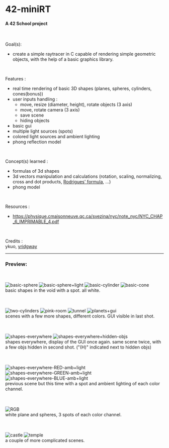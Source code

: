 # 42-miniRT
#### A 42 School project
<br>

Goal(s):
- create a simple raytracer in C capable of rendering simple geometric objects, with the help of a basic graphics library.
<br>

Features :
- real time rendering of basic 3D shapes (planes, spheres, cylinders, cones(bonus))
- user inputs handling :
  - move, resize (diameter, height), rotate objects (3 axis)
  - move, rotate camera (3 axis)
  - save scene
  - hiding objects
- basic gui
- multiple light sources (spots)
- colored light sources and ambient lighting
- phong reflection model
<br>

Concept(s) learned :
- formulas of 3d shapes
- 3d vectors manipulation and calculations (rotation, scaling, normalizing, cross and dot products, [Rodrigues' formula](https://en.wikipedia.org/wiki/Rodrigues%27_rotation_formula), ...)
- phong model
<br>

Resources :
- https://physique.cmaisonneuve.qc.ca/svezina/nyc/note_nyc/NYC_CHAP_6_IMPRIMABLE_4.pdf
<br>

Credits : <br>
ykuo, [yridgway](https://github.com/YoelRidgway)

---
### Preview:
<br>

![basic-sphere](https://github.com/user-attachments/assets/52a7e301-169a-451a-a504-7bcecb9b3bfe)
![basic-sphere+light](https://github.com/user-attachments/assets/f617a2ab-15d6-419c-9861-7ec890881b7b)
![basic-cylinder](https://github.com/user-attachments/assets/fdce8ad8-8333-4101-a8a0-b5d64be1b58d)
![basic-cone](https://github.com/user-attachments/assets/d77f202d-d0ab-4c5e-a19d-81885e91b9ec)
<br>
basic shapes in the void with a spot. all white.
<br><br><br>

![two-cylinders](https://github.com/user-attachments/assets/b32687c9-34a0-4c61-926e-fd50f41c5f9c)
![pink-room](https://github.com/user-attachments/assets/045b841f-f9b4-4fb4-9846-8d4f54619cff)
![tunnel](https://github.com/user-attachments/assets/7ec01501-5e10-4b75-9be0-1c6625c9d36c)
![planets+gui](https://github.com/user-attachments/assets/f02db7ad-1ac1-48be-a665-8f2af1e5abcb)
<br>
scenes with a few more shapes, different colors. GUI visible in last shot.
<br><br><br>

![shapes-everywhere](https://github.com/user-attachments/assets/999f5976-8115-4774-bbe2-061616099087)
![shapes-everywhere+hidden-objs](https://github.com/user-attachments/assets/82bda834-3d8d-41f4-922b-692c34b819d2)
<br>
shapes everywhere, display of the GUI once again. same scene twice, with a few objs hidden in second shot. ("(H)" indicated next to hidden objs)
<br><br><br>

![shapes-everywhere-RED-amb+light](https://github.com/user-attachments/assets/89053ea9-16bc-4cb4-a787-82d4f7d9efe1)
![shapes-everywhere-GREEN-amb+light](https://github.com/user-attachments/assets/f55f7c82-4214-4346-80db-20b6694d3ec9)
![shapes-everywhere-BLUE-amb+light](https://github.com/user-attachments/assets/0637f437-853e-49ea-8167-2aeeae639576)
<br>
previous scene but this time with a spot and ambient lighting of each color channel.
<br><br><br>

![RGB](https://github.com/user-attachments/assets/36adfe82-a564-4ddb-8e03-b6c9ea2f7384)
<br>
white plane and spheres, 3 spots of each color channel.
<br><br><br>

![castle](https://github.com/user-attachments/assets/ebd46c5b-1364-490d-992f-094a04e53b4c)
![temple](https://github.com/user-attachments/assets/2eff8839-aca7-47e9-90a6-469dbf5358c4)
<br>
a couple of more complicated scenes.
<br>
